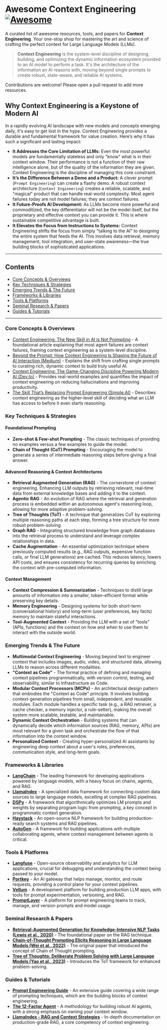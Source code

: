 # Awesome Context Engineering [![Awesome](https://awesome.re/badge.svg)](https://awesome.re)

A curated list of awesome resources, tools, and papers for **Context Engineering**. Your one-stop shop for mastering the art and science of crafting the perfect context for Large Language Models (LLMs).

> **Context Engineering** is the system-level discipline of designing, building, and optimizing the dynamic information ecosystem provided to an AI model to perform a task. It's the architecture of the information an AI reasons with, moving beyond single prompts to create robust, state-aware, and reliable AI systems.

Contributions are welcome\! Please open a pull request to add more resources.

## Why Context Engineering is a Keystone of Modern AI

In a rapidly evolving AI landscape with new models and concepts emerging daily, it's easy to get lost in the hype. Context Engineering provides a durable and fundamental framework for value creation. Here’s why it has such a significant and lasting impact:

  * **It Addresses the Core Limitation of LLMs:** Even the most powerful models are fundamentally stateless and only "know" what is in their context window. Their performance is not a function of their raw intelligence alone, but of the quality of the information they are given. Context Engineering is the discipline of managing this core constraint.
  * **It’s the Difference Between a Demo and a Product:** A clever prompt (`Prompt Engineering`) can create a flashy demo. A robust context architecture (`Context Engineering`) creates a reliable, scalable, and "magical" product that can handle real-world complexity. Most agent failures today are not model failures; they are context failures.
  * **It Future-Proofs AI Development:** As LLMs become more powerful and commoditized, the key differentiator will not be the model itself, but the proprietary and effective context you can provide it. This is where sustainable competitive advantage is built.
  * **It Elevates the Focus from Instructions to Systems:** Context Engineering shifts the focus from simply "talking to the AI" to designing the entire system that feeds the AI. This involves data retrieval, memory management, tool integration, and user-state awareness—the true building blocks of sophisticated applications.

-----

## Contents

  - [Core Concepts & Overviews](https://www.google.com/search?q=%23core-concepts--overviews)
  - [Key Techniques & Strategies](https://www.google.com/search?q=%23key-techniques--strategies)
  - [Emerging Trends & The Future](https://www.google.com/search?q=%23emerging-trends--the-future)
  - [Frameworks & Libraries](https://www.google.com/search?q=%23frameworks--libraries)
  - [Tools & Platforms](https://www.google.com/search?q=%23tools--platforms)
  - [Seminal Research & Papers](https://www.google.com/search?q=%23seminal-research--papers)
  - [Guides & Tutorials](https://www.google.com/search?q=%23guides--tutorials)

-----

### Core Concepts & Overviews

  * [Context Engineering: The New Skill in AI is Not Prompting](https://www.philschmid.de/context-engineering) - A foundational article explaining that most agent failures are context failures, framing context engineering as a system-level discipline.
  * [Beyond the Prompt: How Context Engineering Is Shaping the Future of AI Interaction (Medium)](https://medium.com/@oliver.ipsioco/beyond-the-prompt-how-context-engineering-is-shaping-the-future-of-ai-interaction-a8da0270644b) - Explains the shift from crafting single prompts to curating rich, dynamic context to build truly useful AI.
  * [Context Engineering: The Game-Changing Discipline Powering Modern AI (Dev.to)](https://dev.to/rakshith2605/context-engineering-the-game-changing-discipline-powering-modern-ai-4nle) - Provides real-world examples and quantifies the impact of context engineering on reducing hallucinations and improving productivity.
  * [The Skill That’s Replacing Prompt Engineering (Simple.AI)](https://simple.ai/p/the-skill-thats-replacing-prompt-engineering) - Describes context engineering as the higher-level skill of deciding what an LLM has access to before it even starts reasoning.

### Key Techniques & Strategies

#### Foundational Prompting

  * **Zero-shot & Few-shot Prompting** - The classic techniques of providing no examples versus a few examples to guide the model.
  * **Chain of Thought (CoT) Prompting** - Encouraging the model to generate a series of intermediate reasoning steps before giving a final answer.

#### Advanced Reasoning & Context Architectures

  * **Retrieval Augmented Generation (RAG)** - The cornerstone of context engineering. Enhancing LLM outputs by retrieving relevant, real-time data from external knowledge bases and adding it to the context.
  * **Agentic RAG** - An evolution of RAG where the retrieval and generation process is embedded within an autonomous agent's reasoning loop, allowing for more adaptive problem-solving.
  * **Tree of Thoughts (ToT)** - A technique that generalizes CoT by exploring multiple reasoning paths at each step, forming a tree structure for more robust problem-solving.
  * **Graph RAG** - Integrating structured knowledge from graph databases into the retrieval process to understand and leverage complex relationships in data.
  * **Cache Augmentation** - An essential optimization technique where previously computed results (e.g., RAG outputs, expensive function calls, or final LLM generations) are cached. This reduces latency, lowers API costs, and ensures consistency for recurring queries by enriching the context with pre-computed information.

#### Context Management

  * **Context Compression & Summarization** - Techniques to distill large amounts of information into a smaller, token-efficient format while preserving key details.
  * **Memory Engineering** - Designing systems for both short-term (conversational history) and long-term (user preferences, key facts) memory to maintain stateful interactions.
  * **Tool-Augmented Context** - Providing the LLM with a set of "tools" (APIs, functions) and the context on how and when to use them to interact with the outside world.

### Emerging Trends & The Future

  * **Multimodal Context Engineering** - Moving beyond text to engineer context that includes images, audio, video, and structured data, allowing LLMs to reason across different modalities.
  * **"Context as Code"** - The formal practice of defining and managing context pipelines programmatically, with version control, testing, and observability, similar to Infrastructure as Code.
  * **Modular Context Processors (MCPs)** - An architectural design pattern that embodies the "Context as Code" principle. It involves building context-generation pipelines from small, independent, and reusable modules. Each module handles a specific task (e.g., a RAG retriever, a cache checker, a memory injector, a rule-setter), making the overall system more scalable, testable, and maintainable.
  * **Dynamic Context Orchestration** - Building systems that can dynamically decide which information sources (RAG, memory, APIs) are most relevant for a given task and orchestrate the flow of that information into the context window.
  * **Personalized Context** - Creating hyper-personalized AI assistants by engineering deep context about a user's roles, preferences, communication style, and long-term goals.

### Frameworks & Libraries

  * [**LangChain**](https://github.com/langchain-ai/langchain) - The leading framework for developing applications powered by language models, with a heavy focus on chains, agents, and RAG.
  * [**LlamaIndex**](https://github.com/run-llama/llama_index) - A specialized data framework for connecting custom data sources to large language models, excelling at complex RAG pipelines.
  * [**DSPy**](https://github.com/stanfordnlp/dspy) - A framework that algorithmically optimizes LM prompts and weights by separating program logic from prompting, a key concept in programmatic context generation.
  * [**Haystack**](https://github.com/deepset-ai/haystack) - An open-source NLP framework for building production-ready search systems and RAG pipelines.
  * [**AutoGen**](https://github.com/microsoft/autogen) - A framework for building applications with multiple collaborating agents, where context management between agents is critical.

### Tools & Platforms

  * [**Langfuse**](https://langfuse.com/) - Open-source observability and analytics for LLM applications, crucial for debugging and understanding the context being passed to your model.
  * [**Portkey**](https://portkey.ai/) - An AI gateway that helps manage, monitor, and route requests, providing a control plane for your context pipelines.
  * [**Vellum**](https://www.google.com/search?q=https://www.vellum.ai/) - A development platform for building production LLM apps, with tools for prompt experimentation, versioning, and RAG.
  * [**PromptLayer**](https://promptlayer.com/) - A platform for prompt engineering teams to track, manage, and version prompts and model usage.

### Seminal Research & Papers

  * [**Retrieval-Augmented Generation for Knowledge-Intensive NLP Tasks (Lewis et al., 2020)**](https://arxiv.org/abs/2005.11401) - The foundational paper on the RAG technique.
  * [**Chain-of-Thought Prompting Elicits Reasoning in Large Language Models (Wei et al., 2022)**](https://arxiv.org/abs/2201.11903) - The original paper that introduced the concept of Chain of Thought prompting.
  * [**Tree of Thoughts: Deliberate Problem Solving with Large Language Models (Yao et al., 2023)**](https://arxiv.org/abs/2305.10601) - Introduces the ToT framework for enhanced problem-solving.

### Guides & Tutorials

  * [**Prompt Engineering Guide**](https://www.promptingguide.ai/) - An extensive guide covering a wide range of prompting techniques, which are the building blocks of context engineering.
  * [**The 12-Factor Agent**](https://github.com/humanlayer/12-factor-agents) - A methodology for building robust AI agents, with a strong emphasis on owning your context window.
  * [**LlamaIndex - RAG and Context Strategies**](https://www.google.com/search?q=https://docs.llamaindex.ai/en/stable/optimizing/production_rag.html) - In-depth documentation on production-grade RAG, a core competency of context engineering.
